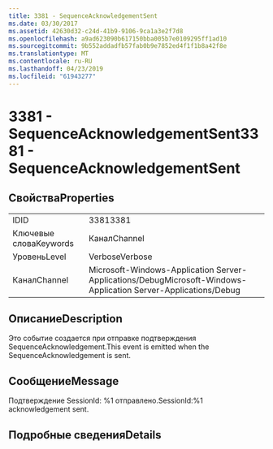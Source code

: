 ```yaml
---
title: 3381 - SequenceAcknowledgementSent
ms.date: 03/30/2017
ms.assetid: 42630d32-c24d-41b9-9106-9ca1a3e2f7d8
ms.openlocfilehash: a9ad623090b617150bba005b7e0109295ff1ad10
ms.sourcegitcommit: 9b552addadfb57fab0b9e7852ed4f1f1b8a42f8e
ms.translationtype: MT
ms.contentlocale: ru-RU
ms.lasthandoff: 04/23/2019
ms.locfileid: "61943277"
---
```

# <a name="3381---sequenceacknowledgementsent"></a><span data-ttu-id="a985c-102">3381 - SequenceAcknowledgementSent</span><span class="sxs-lookup"><span data-stu-id="a985c-102">3381 - SequenceAcknowledgementSent</span></span>
## <a name="properties"></a><span data-ttu-id="a985c-103">Свойства</span><span class="sxs-lookup"><span data-stu-id="a985c-103">Properties</span></span>  
  
|||  
|-|-|  
|<span data-ttu-id="a985c-104">ID</span><span class="sxs-lookup"><span data-stu-id="a985c-104">ID</span></span>|<span data-ttu-id="a985c-105">3381</span><span class="sxs-lookup"><span data-stu-id="a985c-105">3381</span></span>|  
|<span data-ttu-id="a985c-106">Ключевые слова</span><span class="sxs-lookup"><span data-stu-id="a985c-106">Keywords</span></span>|<span data-ttu-id="a985c-107">Канал</span><span class="sxs-lookup"><span data-stu-id="a985c-107">Channel</span></span>|  
|<span data-ttu-id="a985c-108">Уровень</span><span class="sxs-lookup"><span data-stu-id="a985c-108">Level</span></span>|<span data-ttu-id="a985c-109">Verbose</span><span class="sxs-lookup"><span data-stu-id="a985c-109">Verbose</span></span>|  
|<span data-ttu-id="a985c-110">Канал</span><span class="sxs-lookup"><span data-stu-id="a985c-110">Channel</span></span>|<span data-ttu-id="a985c-111">Microsoft-Windows-Application Server-Applications/Debug</span><span class="sxs-lookup"><span data-stu-id="a985c-111">Microsoft-Windows-Application Server-Applications/Debug</span></span>|  
  
## <a name="description"></a><span data-ttu-id="a985c-112">Описание</span><span class="sxs-lookup"><span data-stu-id="a985c-112">Description</span></span>  
 <span data-ttu-id="a985c-113">Это событие создается при отправке подтверждения SequenceAcknowledgement.</span><span class="sxs-lookup"><span data-stu-id="a985c-113">This event is emitted when the SequenceAcknowledgement is sent.</span></span>  
  
## <a name="message"></a><span data-ttu-id="a985c-114">Сообщение</span><span class="sxs-lookup"><span data-stu-id="a985c-114">Message</span></span>  
 <span data-ttu-id="a985c-115">Подтверждение SessionId: %1 отправлено.</span><span class="sxs-lookup"><span data-stu-id="a985c-115">SessionId:%1 acknowledgement sent.</span></span>  
  
## <a name="details"></a><span data-ttu-id="a985c-116">Подробные сведения</span><span class="sxs-lookup"><span data-stu-id="a985c-116">Details</span></span>
